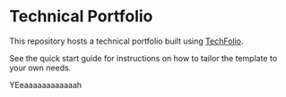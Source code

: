 # Technical Portfolio

This repository hosts a technical portfolio built using [TechFolio](http://techfolios.github.io).

See the quick start guide for instructions on how to tailor the template to your own needs.

YEeaaaaaaaaaaaah
